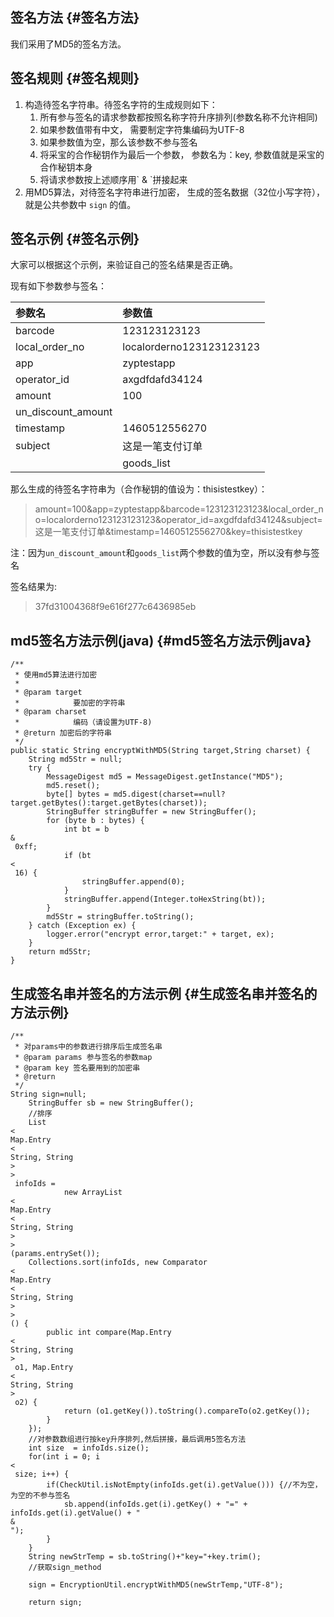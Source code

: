 ## 签名方法 {#签名方法}

我们采用了MD5的签名方法。

## 签名规则 {#签名规则}

1. 构造待签名字符串。待签名字符的生成规则如下：
   1. 所有参与签名的请求参数都按照名称字符升序排列\(参数名称不允许相同\)
   2. 如果参数值带有中文， 需要制定字符集编码为UTF-8
   3. 如果参数值为空，那么该参数不参与签名
   4. 将采宝的合作秘钥作为最后一个参数， 参数名为：key, 参数值就是采宝的合作秘钥本身
   5. 将请求参数按上述顺序用\`
      &
      \`拼接起来
2. 用MD5算法，对待签名字符串进行加密， 生成的签名数据（32位小写字符）， 就是公共参数中
   `sign`
   的值。

## 签名示例 {#签名示例}

大家可以根据这个示例，来验证自己的签名结果是否正确。

现有如下参数参与签名：

| 参数名 | 参数值 |
| :--- | :--- |
| barcode | 123123123123 |
| local\_order\_no | localorderno123123123123 |
| app | zyptestapp |
| operator\_id | axgdfdafd34124 |
| amount | 100 |
| un\_discount\_amount |  |
| timestamp | 1460512556270 |
| subject | 这是一笔支付订单 |
|  | goods\_list |

那么生成的待签名字符串为（合作秘钥的值设为：thisistestkey）：

> amount=100&app=zyptestapp&barcode=123123123123&local\_order\_no=localorderno123123123123&operator\_id=axgdfdafd34124&subject=这是一笔支付订单&timestamp=1460512556270&key=thisistestkey

注：因为`un_discount_amount`和`goods_list`两个参数的值为空，所以没有参与签名

签名结果为:

> 37fd31004368f9e616f277c6436985eb

## md5签名方法示例\(java\) {#md5签名方法示例java}

```
/**
 * 使用md5算法进行加密
 *
 * @param target
 *            要加密的字符串
 * @param charset
 *            编码（请设置为UTF-8)
 * @return 加密后的字符串
 */
public static String encryptWithMD5(String target,String charset) {
    String md5Str = null;
    try {
        MessageDigest md5 = MessageDigest.getInstance("MD5");
        md5.reset();
        byte[] bytes = md5.digest(charset==null?target.getBytes():target.getBytes(charset));
        StringBuffer stringBuffer = new StringBuffer();
        for (byte b : bytes) {
            int bt = b 
&
 0xff;
            if (bt 
<
 16) {
                stringBuffer.append(0);
            }
            stringBuffer.append(Integer.toHexString(bt));
        }
        md5Str = stringBuffer.toString();
    } catch (Exception ex) {
        logger.error("encrypt error,target:" + target, ex);
    }
    return md5Str;
}

```

## 生成签名串并签名的方法示例 {#生成签名串并签名的方法示例}

```
/**
 * 对params中的参数进行排序后生成签名串
 * @param params 参与签名的参数map
 * @param key 签名要用到的加密串
 * @return
 */
String sign=null;
    StringBuffer sb = new StringBuffer();
    //排序
    List
<
Map.Entry
<
String, String
>
>
 infoIds =
            new ArrayList
<
Map.Entry
<
String, String
>
>
(params.entrySet());
    Collections.sort(infoIds, new Comparator
<
Map.Entry
<
String, String
>
>
() {
        public int compare(Map.Entry
<
String, String
>
 o1, Map.Entry
<
String, String
>
 o2) {
            return (o1.getKey()).toString().compareTo(o2.getKey());
        }
    });
    //对参数数组进行按key升序排列,然后拼接，最后调用5签名方法
    int size  = infoIds.size();
    for(int i = 0; i 
<
 size; i++) {
        if(CheckUtil.isNotEmpty(infoIds.get(i).getValue())) {//不为空，为空的不参与签名
            sb.append(infoIds.get(i).getKey() + "=" + infoIds.get(i).getValue() + "
&
");
        }
    }
    String newStrTemp = sb.toString()+"key="+key.trim();
    //获取sign_method

    sign = EncryptionUtil.encryptWithMD5(newStrTemp,"UTF-8");

    return sign;
```



